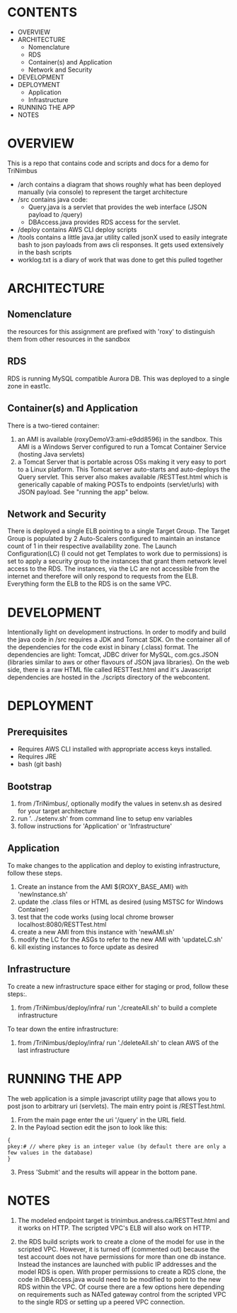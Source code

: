 

CONTENTS
==========
- OVERVIEW
- ARCHITECTURE
    - Nomenclature
    - RDS
    - Container(s) and Application
    - Network and Security
- DEVELOPMENT
- DEPLOYMENT
    - Application
    - Infrastructure
- RUNNING THE APP
- NOTES

OVERVIEW
===========
This is a repo that contains code and scripts and docs for a demo for TriNimbus

- /arch contains a diagram that shows roughly what has been deployed manually (via console) to represent the target architecture
- /src contains java code:
    - Query.java is a servlet that provides the web interface (JSON payload to /query)
    - DBAccess.java provides RDS access for the servlet.
- /deploy contains AWS CLI deploy scripts
- /tools contains a little java.jar utility called jsonX used to easily integrate bash to json payloads from aws cli responses.  It gets used extensively in the bash scripts
- worklog.txt is a diary of work that was done to get this pulled together


ARCHITECTURE
=============
Nomenclature
-------------
the resources for this assignment are prefixed with 'roxy' to distinguish them from other resources in the sandbox

RDS
----
RDS is running MySQL compatible Aurora DB.  This was deployed to a single zone in east1c.

Container(s) and Application
------------------
There is a two-tiered container:
1) an AMI is available (roxyDemoV3:ami-e9dd8596) in the sandbox.  This AMI is a Windows Server configured to run a Tomcat Container Service (hosting Java servlets)
2) a Tomcat Server that is portable across OSs making it very easy to port to a Linux platform.  This Tomcat server auto-starts and auto-deploys the Query servlet.  This server also makes available /RESTTest.html which is generically capable of making POSTs to endpoints (servlet/urls) with JSON payload. See "running the app" below.

Network and Security
-----------------------
There is deployed a single ELB pointing to a single Target Group.  The Target Group is populated by 2 Auto-Scalers configured to maintain an instance count of 1 in their respective availability zone. The Launch Configuration(LC) (I could not get Templates to work due to permissions) is set to apply a security group to the instances that grant them network level access to the RDS.  The instances, via the LC are not accessible from the internet and therefore will only respond to requests from the ELB.  Everything form the ELB to the RDS is on the same VPC.

DEVELOPMENT
===========
Intentionally light on development instructions.  In order to modify and build the java code in /src requires a JDK and Tomcat SDK.  On the container all of the dependencies for the code exist in binary (.class) format.  The dependencies are light: Tomcat, JDBC driver for MySQL, com.gcs.JSON (libraries similar to aws or other flavours of JSON java libraries).  On the web side, there is a raw HTML file called RESTTest.html and it's Javascript dependencies are hosted in the ./scripts directory of the webcontent.

DEPLOYMENT
===============================
Prerequisites
----------------
- Requires AWS CLI installed with appropriate access keys installed.
- Requires JRE
- bash (git bash)

Bootstrap
----------
1) from /TriNimbus/, optionally modify the values in setenv.sh as desired for your target architecture
3) run '. ./setenv.sh' from command line to setup env variables
4) follow instructions for 'Application' or 'Infrastructure'

Application
------------
To make changes to the application and deploy to existing infrastructure, follow these steps.

1) Create an instance from the AMI ${ROXY_BASE_AMI} with 'newInstance.sh'
2) update the .class files or HTML as desired (using MSTSC for Windows Container)
3) test that the code works (using local chrome browser localhost:8080/RESTTest.html
4) create a new AMI from this instance with 'newAMI.sh'
5) modify the LC for the ASGs to refer to the new AMI with 'updateLC.sh'
6) kill existing instances to force update as desired

Infrastructure
--------------
To create a new infrastructure space either for staging or prod, follow these steps:.

1) from /TriNimbus/deploy/infra/ run './createAll.sh' to build a complete infrastructure

To tear down the entire infrastructure:

1) from /TriNimbus/deploy/infra/ run './deleteAll.sh' to clean AWS of the last infrastructure

RUNNING THE APP
==================
The web application is a simple javascript utility page that allows you to post json to arbitrary uri (servlets).
The main entry point is /RESTTest.html.

1) From the main page enter the uri '/query' in the URL field.
2) In the Payload section edit the json to look like this:
```jacascript
{
pkey:# // where pkey is an integer value (by default there are only a few values in the database)
}
```
3) Press 'Submit' and the results will appear in the bottom pane.

NOTES
=============
1) The modeled endpoint target is trinimbus.andress.ca/RESTTest.html and it works on HTTP. The scripted VPC's ELB will also work on HTTP.

2) the RDS build scripts work to create a clone of the model for use in the scripted VPC.  However, it is turned off (commented out) because the test account does not have permissions for more than one db instance.  Instead the instances are launched with public IP addresses and the model RDS is open. With proper permissions to create a RDS clone, the code in DBAccess.java would need to be modified to point to the new RDS within the VPC. Of course there are a few options here depending on requirements such as NATed gateway control from the scripted VPC to the single RDS or setting up a peered VPC connection.